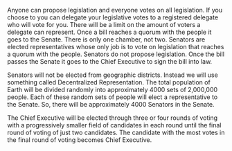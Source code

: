 Anyone can propose legislation and everyone votes on all legislation. If you choose to you can delegate your legislative votes to a registered delegate who will vote for you. There will be a limit on the amount of voters a delegate can represent. Once a bill reaches a quorum with the people it goes to the Senate. There is only one chamber, not two. Senators are elected representatives whose only job is to vote on legislation that reaches a quorum with the people. Senators do not propose legislation. Once the bill passes the Senate it goes to the Chief Executive to sign the bill into law.

Senators will not be elected from geographic districts. Instead we will use something called Decentralized Representation. The total population of Earth will be divided randomly into approximately 4000 sets of 2,000,000 people. Each of these random sets of people will elect a representative to the Senate. So, there will be approximately 4000 Senators in the Senate.

The Chief Executive will be elected through three or four rounds of voting with a progressively smaller field of candidates in each round until the final round of voting of just two candidates. The candidate with the most votes in the final round of voting becomes Chief Executive.
